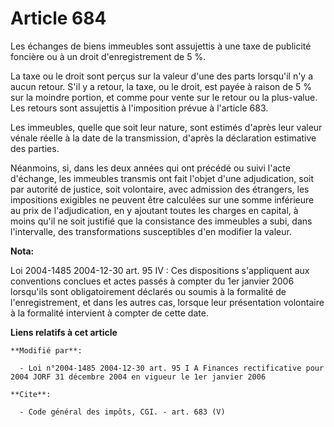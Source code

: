 # Article 684

Les échanges de biens immeubles sont assujettis à une taxe de publicité foncière ou à un droit d'enregistrement de 5 %. 

La taxe ou le droit sont perçus sur la valeur d'une des parts lorsqu'il n'y a aucun retour. S'il y a retour, la taxe, ou le
droit, est payée à raison de 5 % sur la moindre portion, et comme pour vente sur le retour ou la plus-value. Les retours sont
assujettis à l'imposition prévue à l'article 683. 

Les immeubles, quelle que soit leur nature, sont estimés d'après leur valeur vénale réelle à la date de la transmission,
d'après la déclaration estimative des parties. 

Néanmoins, si, dans les deux années qui ont précédé ou suivi l'acte d'échange, les immeubles transmis ont fait l'objet d'une
adjudication, soit par autorité de justice, soit volontaire, avec admission des étrangers, les impositions exigibles ne
peuvent être calculées sur une somme inférieure au prix de l'adjudication, en y ajoutant toutes les charges en capital, à
moins qu'il ne soit justifié que la consistance des immeubles a subi, dans l'intervalle, des transformations susceptibles
d'en modifier la valeur.

**Nota:**

Loi 2004-1485 2004-12-30 art. 95 IV : Ces dispositions s'appliquent aux conventions conclues et actes passés à compter du 1er
janvier 2006 lorsqu'ils sont obligatoirement déclarés ou soumis à la formalité de l'enregistrement, et dans les autres cas,
lorsque leur présentation volontaire à la formalité intervient à compter de cette date.

**Liens relatifs à cet article**

	**Modifié par**:

	  - Loi n°2004-1485 2004-12-30 art. 95 I A Finances rectificative pour 2004 JORF 31 décembre 2004 en vigueur le 1er janvier 2006

	**Cite**:

	  - Code général des impôts, CGI. - art. 683 (V)
